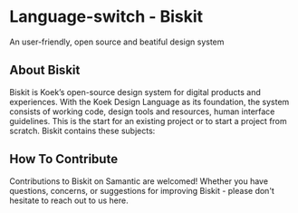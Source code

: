 # Language-switch - Biskit 
An user-friendly, open source and beatiful design system

## About Biskit
Biskit is Koek’s open-source design system for digital products and experiences. With the Koek Design Language as its foundation, the system consists of working code, design tools and resources, human interface guidelines. This is the start for an existing project or to start a project from scratch. Biskit contains these subjects:

## How To Contribute
Contributions to Biskit on Samantic are welcomed! Whether you have questions, concerns, or suggestions for improving Biskit - please don't hesitate to reach out to us here.